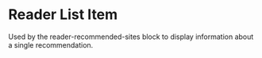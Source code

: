 # Reader List Item

Used by the reader-recommended-sites block to display information about a single recommendation.